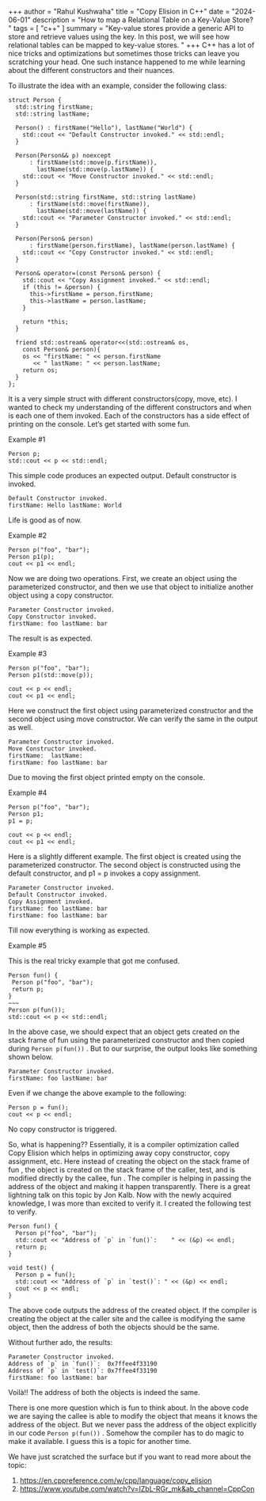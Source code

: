 +++
author = "Rahul Kushwaha"
title = "Copy Elision in C++"
date = "2024-06-01"
description = "How to map a Relational Table on a Key-Value Store? "
tags = [
    "c++"
]
summary = "Key-value stores provide a generic API to store and retrieve values using the key. In this post, we will see how relational tables can be mapped to key-value stores. "
+++
C++ has a lot of nice tricks and optimizations but sometimes those tricks can leave you scratching your head. One such instance happened to me while learning about the different constructors and their nuances.

To illustrate the idea with an example, consider the following class:

```
struct Person {
  std::string firstName;
  std::string lastName;

  Person() : firstName("Hello"), lastName("World") {
    std::cout << "Default Constructor invoked." << std::endl;
  }

  Person(Person&& p) noexcept
      : firstName(std::move(p.firstName)), 
        lastName(std::move(p.lastName)) {
    std::cout << "Move Constructor invoked." << std::endl;
  }

  Person(std::string firstName, std::string lastName)
      : firstName(std::move(firstName)), 
        lastName(std::move(lastName)) {
    std::cout << "Parameter Constructor invoked." << std::endl;
  }

  Person(Person& person)
      : firstName(person.firstName), lastName(person.lastName) {
    std::cout << "Copy Constructor invoked." << std::endl;
  }

  Person& operator=(const Person& person) {
    std::cout << "Copy Assignment invoked." << std::endl;
    if (this != &person) {
      this->firstName = person.firstName;
      this->lastName = person.lastName;
    }

    return *this;
  }

  friend std::ostream& operator<<(std::ostream& os, 
    const Person& person){
    os << "firstName: " << person.firstName 
       << " lastName: " << person.lastName;
    return os;
  }
};
```

It is a very simple struct with different constructors(copy, move, etc). I wanted to check my understanding of the different constructors and when is each one of them invoked. Each of the constructors has a side effect of printing on the console. Let’s get started with some fun.

Example #1

```
Person p;
std::cout << p << std::endl;
```
This simple code produces an expected output. Default constructor is invoked.
```
Default Constructor invoked.
firstName: Hello lastName: World
```
Life is good as of now.

Example #2

```
Person p("foo", "bar");
Person p1(p);
cout << p1 << endl;
```
Now we are doing two operations. First, we create an object using the parameterized constructor, and then we use that object to initialize another object using a copy constructor.
```
Parameter Constructor invoked.
Copy Constructor invoked.
firstName: foo lastName: bar
```
The result is as expected.

Example #3
```
Person p("foo", "bar");
Person p1(std::move(p));

cout << p << endl;
cout << p1 << endl;
```
Here we construct the first object using parameterized constructor and the second object using move constructor. We can verify the same in the output as well.
```
Parameter Constructor invoked.
Move Constructor invoked.
firstName:  lastName:
firstName: foo lastName: bar
```
Due to moving the first object printed empty on the console.

Example #4
```
Person p("foo", "bar");
Person p1;
p1 = p;

cout << p << endl;
cout << p1 << endl;
```
Here is a slightly different example. The first object is created using the parameterized constructor. The second object is constructed using the default constructor, and p1 = p invokes a copy assignment.
```
Parameter Constructor invoked.
Default Constructor invoked.
Copy Assignment invoked.
firstName: foo lastName: bar
firstName: foo lastName: bar
```
Till now everything is working as expected.

Example #5

This is the real tricky example that got me confused.
```
Person fun() {
 Person p("foo", "bar");
 return p;
}
~~~
Person p(fun());
std::cout << p << std::endl;
```
In the above case, we should expect that an object gets created on the stack frame of fun using the parameterized constructor and then copied during `Person p(fun())` . But to our surprise, the output looks like something shown below.
```
Parameter Constructor invoked.
firstName: foo lastName: bar
```
Even if we change the above example to the following:
```
Person p = fun();
cout << p << endl;
```
No copy constructor is triggered.

So, what is happening?? Essentially, it is a compiler optimization called Copy Elision which helps in optimizing away copy constructor, copy assignment, etc. Here instead of creating the object on the stack frame of fun , the object is created on the stack frame of the caller, test, and is modified directly by the callee, fun . The compiler is helping in passing the address of the object and making it happen transparently. There is a great lightning talk on this topic by Jon Kalb. Now with the newly acquired knowledge, I was more than excited to verify it. I created the following test to verify.
```
Person fun() {
  Person p("foo", "bar");
  std::cout << "Address of `p` in `fun()`:    " << (&p) << endl;
  return p;
}

void test() {
  Person p = fun();
  std::cout << "Address of `p` in `test()`: " << (&p) << endl;
  cout << p << endl;
}
```
The above code outputs the address of the created object. If the compiler is creating the object at the caller site and the callee is modifying the same object, then the address of both the objects should be the same.

Without further ado, the results:

```
Parameter Constructor invoked.
Address of `p` in `fun()`:  0x7ffee4f33190
Address of `p` in `test()`: 0x7ffee4f33190
firstName: foo lastName: bar
```
Voilà!! The address of both the objects is indeed the same.

There is one more question which is fun to think about. In the above code we are saying the callee is able to modify the object that means it knows the address of the object. But we never pass the address of the object explicitly in our code `Person p(fun())` . Somehow the compiler has to do magic to make it available. I guess this is a topic for another time.

We have just scratched the surface but if you want to read more about the topic:

1. https://en.cppreference.com/w/cpp/language/copy_elision
2. https://www.youtube.com/watch?v=IZbL-RGr_mk&ab_channel=CppCon